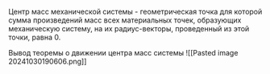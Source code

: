 Центр масс механической системы - геометрическая точка для которой сумма произведений масс всех материальных точек, образующих механическую систему, на их радиус-векторы, проведенный из этой точки, равна 0.

Вывод теоремы о движении центра масс системы
	![[Pasted image 20241030190606.png]]
	